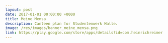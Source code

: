 ```yaml
---
layout: post
date: 2017-01-01 00:00:00 +0000
title: Meine Mensa
description: Canteen plan for Studentenwerk Halle.
image: /res/images/banner_meine_mensa.png
link: https://play.google.com/store/apps/details?id=com.heinrichreimer.meinemensa
---
```

